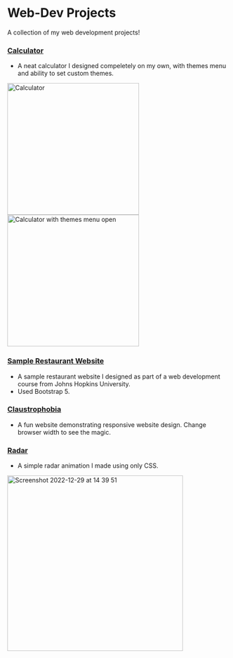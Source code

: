 # Web-Dev Projects
A collection of my web development projects!

### [Calculator](https://divdude77.github.io/Web-Dev-Projects/calculator/)
 - A neat calculator I designed compeletely on my own, with themes menu and ability to set custom themes.
 <img height="300" alt="Calculator" src="https://user-images.githubusercontent.com/75612147/209939197-86537ea4-141a-4760-a7fd-88b5e4f2efeb.png" align="left">
 <img height="300" alt="Calculator with themes menu open" src="https://user-images.githubusercontent.com/75612147/209939063-ec77d363-3d21-4e00-bf69-c796223343f1.png">

### [Sample Restaurant Website](https://divdude77.github.io/Web-Dev-Projects/restaurant/)
 - A sample restaurant website I designed as part of a web development course from Johns Hopkins University.
 - Used Bootstrap 5.

### [Claustrophobia](https://divdude77.github.io/Web-Dev-Projects/claustrophobia/)
- A fun website demonstrating responsive website design. Change browser width to see the magic.

### [Radar](https://divdude77.github.io/Web-Dev-Projects/radar/)
- A simple radar animation I made using only CSS.<br>
<img width="400" alt="Screenshot 2022-12-29 at 14 39 51" src="https://user-images.githubusercontent.com/75612147/209939814-980bc0c1-3ab1-4d85-9c98-4a9890e7c7a8.png">

